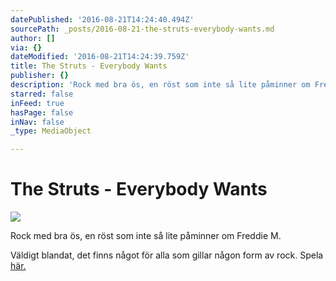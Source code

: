 ```yaml
---
datePublished: '2016-08-21T14:24:40.494Z'
sourcePath: _posts/2016-08-21-the-struts-everybody-wants.md
author: []
via: {}
dateModified: '2016-08-21T14:24:39.759Z'
title: The Struts - Everybody Wants
publisher: {}
description: 'Rock med bra ös, en röst som inte så lite påminner om Freddie M.'
starred: false
inFeed: true
hasPage: false
inNav: false
_type: MediaObject

---
```

# The Struts - Everybody Wants
![](https://the-grid-user-content.s3-us-west-2.amazonaws.com/d9f4dc6f-3d47-44c5-ad78-56db90630f5b.jpg)

Rock med bra ös, en röst som inte så lite påminner om Freddie M.

Väldigt blandat, det finns något för alla som gillar någon form av rock. Spela [här.][0]

[0]: https://open.spotify.com/album/5jQD9aAuIOy8LIGkVlgVKq